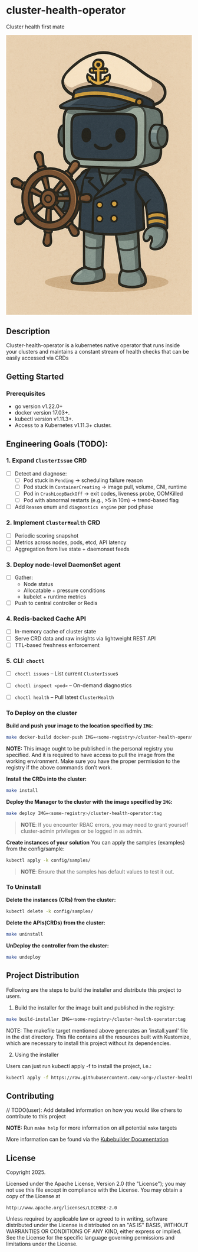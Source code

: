 # cluster-health-operator
Cluster health first mate

![M8 the First Mate](./assets/cluster_mate.png)

## Description
Cluster-health-operator is a kubernetes native operator that runs inside your clusters and maintains a constant stream of health checks that can be easily accessed via CRDs

## Getting Started

### Prerequisites
- go version v1.22.0+
- docker version 17.03+.
- kubectl version v1.11.3+.
- Access to a Kubernetes v1.11.3+ cluster.

## Engineering Goals (TODO):

### 1. Expand `ClusterIssue` CRD
- [ ] Detect and diagnose:
  - [ ] Pod stuck in `Pending` → scheduling failure reason
  - [ ] Pod stuck in `ContainerCreating` → image pull, volume, CNI, runtime
  - [ ] Pod in `CrashLoopBackOff` → exit codes, liveness probe, OOMKilled
  - [ ] Pod with abnormal restarts (e.g., >5 in 10m) → trend-based flag
- [ ] Add `Reason` enum and `diagnostics engine` per pod phase

### 2. Implement `ClusterHealth` CRD
- [ ] Periodic scoring snapshot
- [ ] Metrics across nodes, pods, etcd, API latency
- [ ] Aggregation from live state + daemonset feeds

### 3. Deploy node-level DaemonSet agent
- [ ] Gather:
  - Node status
  - Allocatable + pressure conditions
  - kubelet + runtime metrics
- [ ] Push to central controller or Redis

### 4. Redis-backed Cache API
- [ ] In-memory cache of cluster state
- [ ] Serve CRD data and raw insights via lightweight REST API
- [ ] TTL-based freshness enforcement

### 5. CLI: `choctl`
- [ ] `choctl issues` – List current `ClusterIssue`s
- [ ] `choctl inspect <pod>` – On-demand diagnostics
- [ ] `choctl health` – Pull latest `ClusterHealth`


### To Deploy on the cluster
**Build and push your image to the location specified by `IMG`:**

```sh
make docker-build docker-push IMG=<some-registry>/cluster-health-operator:tag
```

**NOTE:** This image ought to be published in the personal registry you specified.
And it is required to have access to pull the image from the working environment.
Make sure you have the proper permission to the registry if the above commands don’t work.

**Install the CRDs into the cluster:**

```sh
make install
```

**Deploy the Manager to the cluster with the image specified by `IMG`:**

```sh
make deploy IMG=<some-registry>/cluster-health-operator:tag
```

> **NOTE**: If you encounter RBAC errors, you may need to grant yourself cluster-admin
privileges or be logged in as admin.

**Create instances of your solution**
You can apply the samples (examples) from the config/sample:

```sh
kubectl apply -k config/samples/
```

>**NOTE**: Ensure that the samples has default values to test it out.

### To Uninstall
**Delete the instances (CRs) from the cluster:**

```sh
kubectl delete -k config/samples/
```

**Delete the APIs(CRDs) from the cluster:**

```sh
make uninstall
```

**UnDeploy the controller from the cluster:**

```sh
make undeploy
```

## Project Distribution

Following are the steps to build the installer and distribute this project to users.

1. Build the installer for the image built and published in the registry:

```sh
make build-installer IMG=<some-registry>/cluster-health-operator:tag
```

NOTE: The makefile target mentioned above generates an 'install.yaml'
file in the dist directory. This file contains all the resources built
with Kustomize, which are necessary to install this project without
its dependencies.

2. Using the installer

Users can just run kubectl apply -f <URL for YAML BUNDLE> to install the project, i.e.:

```sh
kubectl apply -f https://raw.githubusercontent.com/<org>/cluster-health-operator/<tag or branch>/dist/install.yaml
```

## Contributing
// TODO(user): Add detailed information on how you would like others to contribute to this project

**NOTE:** Run `make help` for more information on all potential `make` targets

More information can be found via the [Kubebuilder Documentation](https://book.kubebuilder.io/introduction.html)

## License

Copyright 2025.

Licensed under the Apache License, Version 2.0 (the "License");
you may not use this file except in compliance with the License.
You may obtain a copy of the License at

    http://www.apache.org/licenses/LICENSE-2.0

Unless required by applicable law or agreed to in writing, software
distributed under the License is distributed on an "AS IS" BASIS,
WITHOUT WARRANTIES OR CONDITIONS OF ANY KIND, either express or implied.
See the License for the specific language governing permissions and
limitations under the License.

